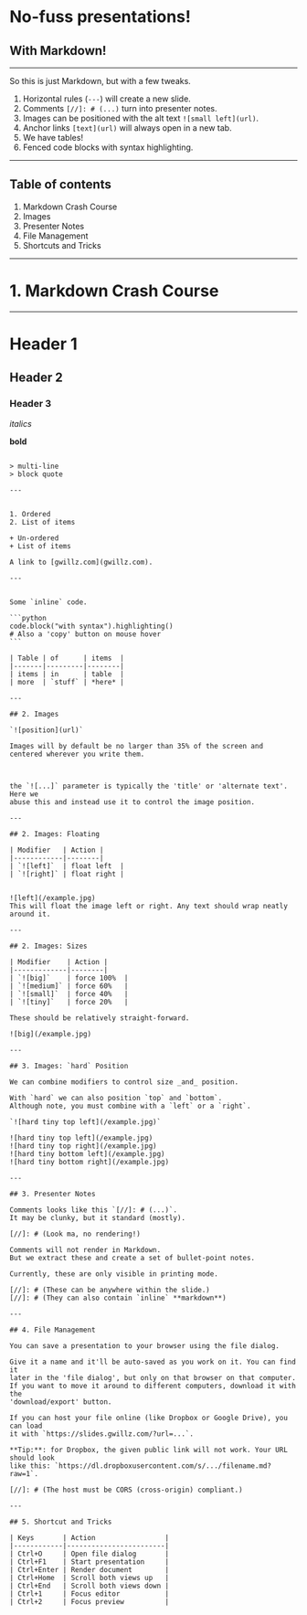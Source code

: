 # No-fuss presentations!
## With Markdown!

---

So this is just Markdown, but with a few tweaks.

1. Horizontal rules (`---`) will create a new slide.
2. Comments `[//]: # (...)` turn into presenter notes.
3. Images can be positioned with the alt text `![small left](url)`.
4. Anchor links `[text](url)` will always open in a new tab.
5. We have tables!
6. Fenced code blocks with syntax highlighting.

---

## Table of contents

1. Markdown Crash Course
2. Images
3. Presenter Notes
4. File Management
5. Shortcuts and Tricks

---

# 1. Markdown Crash Course

---

# Header 1
## Header 2
### Header 3

*italics*

**bold**

~~~the world is flat.~~~

> multi-line
> block quote

---


1. Ordered
2. List of items

+ Un-ordered
+ List of items

A link to [gwillz.com](gwillz.com).

---


Some `inline` code.

```python
code.block("with syntax").highlighting()
# Also a 'copy' button on mouse hover
```

| Table | of      | items  |
|-------|---------|--------|
| items | in      | table  |
| more  | `stuff` | *here* |

---

## 2. Images

`![position](url)`

Images will by default be no larger than 35% of the screen and centered wherever you write them.



the `![...]` parameter is typically the 'title' or 'alternate text'. Here we
abuse this and instead use it to control the image position.

---

## 2. Images: Floating

| Modifier   | Action |
|------------|--------|
| `![left]`  | float left  | 
| `![right]` | float right |


![left](/example.jpg)
This will float the image left or right. Any text should wrap neatly around it.

---

## 2. Images: Sizes

| Modifier    | Action |
|-------------|--------|
| `![big]`    | force 100%  |
| `![medium]` | force 60%   |
| `![small]`  | force 40%   |
| `![tiny]`   | force 20%   |

These should be relatively straight-forward.

![big](/example.jpg)

---

## 3. Images: `hard` Position

We can combine modifiers to control size _and_ position.

With `hard` we can also position `top` and `bottom`. 
Although note, you must combine with a `left` or a `right`.

`![hard tiny top left](/example.jpg)`

![hard tiny top left](/example.jpg)
![hard tiny top right](/example.jpg)
![hard tiny bottom left](/example.jpg)
![hard tiny bottom right](/example.jpg)

---

## 3. Presenter Notes

Comments looks like this `[//]: # (...)`. 
It may be clunky, but it standard (mostly).

[//]: # (Look ma, no rendering!)

Comments will not render in Markdown. 
But we extract these and create a set of bullet-point notes.

Currently, these are only visible in printing mode.

[//]: # (These can be anywhere within the slide.)
[//]: # (They can also contain `inline` **markdown**)

---

## 4. File Management

You can save a presentation to your browser using the file dialog.

Give it a name and it'll be auto-saved as you work on it. You can find it
later in the 'file dialog', but only on that browser on that computer.
If you want to move it around to different computers, download it with the 
'download/export' button.

If you can host your file online (like Dropbox or Google Drive), you can load
it with `https://slides.gwillz.com/?url=...`. 

**Tip:**: for Dropbox, the given public link will not work. Your URL should look
like this: `https://dl.dropboxusercontent.com/s/.../filename.md?raw=1`.

[//]: # (The host must be CORS (cross-origin) compliant.)

---

## 5. Shortcut and Tricks

| Keys       | Action                 |
|------------|------------------------|
| Ctrl+O     | Open file dialog       |
| Ctrl+F1    | Start presentation     |
| Ctrl+Enter | Render document        |
| Ctrl+Home  | Scroll both views up   |
| Ctrl+End   | Scroll both views down |
| Ctrl+1     | Focus editor           |
| Ctrl+2     | Focus preview          |
